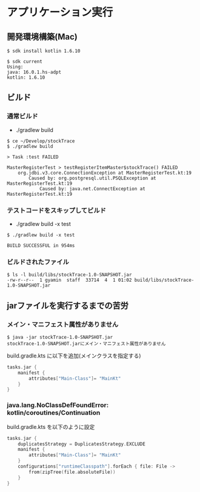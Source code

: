 # アプリケーション実行

## 開発環境構築(Mac)
```
$ sdk install kotlin 1.6.10
```

```
$ sdk current
Using:
java: 16.0.1.hs-adpt
kotlin: 1.6.10
```

## ビルド

### 通常ビルド
- ./gradlew build
```
$ ce ~/Develop/stockTrace
$ ./gradlew build
  
> Task :test FAILED
  
MasterRegisterTest > testRegisterItemMaster$stockTrace() FAILED
    org.jdbi.v3.core.ConnectionException at MasterRegisterTest.kt:19
        Caused by: org.postgresql.util.PSQLException at MasterRegisterTest.kt:19
            Caused by: java.net.ConnectException at MasterRegisterTest.kt:19
```

### テストコードをスキップしてビルド
- ./gradlew build -x test
```
$ ./gradlew build -x test

BUILD SUCCESSFUL in 954ms
```

### ビルドされたファイル
```
$ ls -l build/libs/stockTrace-1.0-SNAPSHOT.jar 
-rw-r--r--  1 gyamin  staff  33714  4  1 01:02 build/libs/stockTrace-1.0-SNAPSHOT.jar
```


## jarファイルを実行するまでの苦労

### メイン・マニフェスト属性がありません
```
$ java -jar stockTrace-1.0-SNAPSHOT.jar 
stockTrace-1.0-SNAPSHOT.jarにメイン・マニフェスト属性がありません
```
build.gradle.kts に以下を追加(メインクラスを指定する)
```kotlin
tasks.jar {
    manifest {
        attributes["Main-Class"]= "MainKt"
    }
}
```

### java.lang.NoClassDefFoundError: kotlin/coroutines/Continuation
build.gradle.kts を以下のように設定
```kotlin
tasks.jar {
    duplicatesStrategy = DuplicatesStrategy.EXCLUDE
    manifest {
        attributes["Main-Class"]= "MainKt"
    }
    configurations["runtimeClasspath"].forEach { file: File ->
        from(zipTree(file.absoluteFile))
    }
}
```
